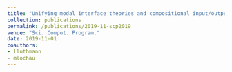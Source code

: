 ```yaml
---
title: "Unifying modal interface theories and compositional input/output conformance testing"
collection: publications
permalink: /publications/2019-11-scp2019
venue: "Sci. Comput. Program."
date: 2019-11-01
coauthors:
- lluthmann
- mlochau
---
```

